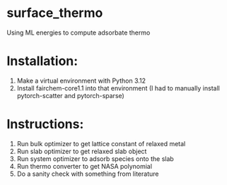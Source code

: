 # surface_thermo
Using ML energies to compute adsorbate thermo

# Installation:
1. Make a virtual environment with Python 3.12
2. Install fairchem-core1.1 into that environment (I had to manually install pytorch-scatter and pytorch-sparse)

# Instructions:
1. Run bulk optimizer to get lattice constant of relaxed metal
2. Run slab optimizer to get relaxed slab object
3. Run system optimizer to adsorb species onto the slab
4. Run thermo converter to get NASA polynomial
5. Do a sanity check with something from literature
